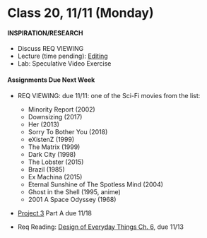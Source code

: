  # Class 20, 11/11 (Monday)


#### INSPIRATION/RESEARCH

 *  Discuss REQ VIEWING
 *  Lecture (time pending): [Editing](https://docs.google.com/presentation/d/13qOxrtrMpmYPSZ4qcbl82TZd2EHHyaBk7luHYXuyA14/edit?usp=sharing)
 *  Lab: Speculative Video Exercise 

 #### Assignments Due Next Week
 
* REQ VIEWING: due 11/11: one of the Sci-Fi movies from the list:

  * Minority Report (2002)
  * Downsizing (2017)
  * Her (2013)
  * Sorry To Bother You (2018)
  * eXistenZ (1999)
  * The Matrix (1999)
  * Dark City (1998)
  * The Lobster (2015)
  * Brazil (1985)
  * Ex Machina (2015)
  * Eternal Sunshine of The Spotless Mind (2004)
  * Ghost in the Shell (1995, anime)
  * 2001 A Space Odyssey (1968)

* [Project 3](seatbelts.md) Part A due 11/18

* Req Reading: [Design of Everyday Things Ch. 6](https://drive.google.com/file/d/1xCeq74PZyiEm1Zyq3qS_HpTDgOjwoZYu/view?usp=sharing), due 11/13 
